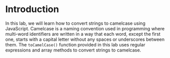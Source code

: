 # Introduction

In this lab, we will learn how to convert strings to camelcase using JavaScript. Camelcase is a naming convention used in programming where multi-word identifiers are written in a way that each word, except the first one, starts with a capital letter without any spaces or underscores between them. The `toCamelCase()` function provided in this lab uses regular expressions and array methods to convert strings to camelcase.
